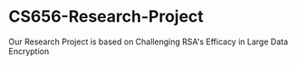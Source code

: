 # CS656-Research-Project
Our Research Project is based on Challenging RSA's Efficacy in Large Data Encryption
